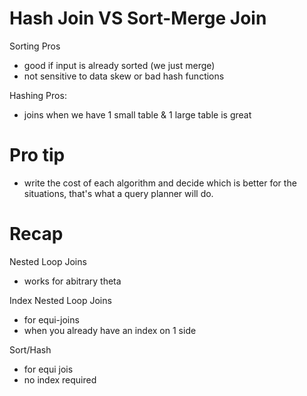# Hash Join VS Sort-Merge Join

Sorting Pros
- good if input is already sorted (we just merge)
- not sensitive to data skew or bad hash functions 

Hashing Pros:
- joins when we have 1 small table & 1 large table is great



# Pro tip
- write the cost of each algorithm and decide which is better for the situations, that's what a query planner will do.




# Recap
Nested Loop Joins
- works for abitrary theta 

Index Nested Loop Joins
- for equi-joins
- when you already have an index on 1 side

Sort/Hash
- for equi jois
- no index required
